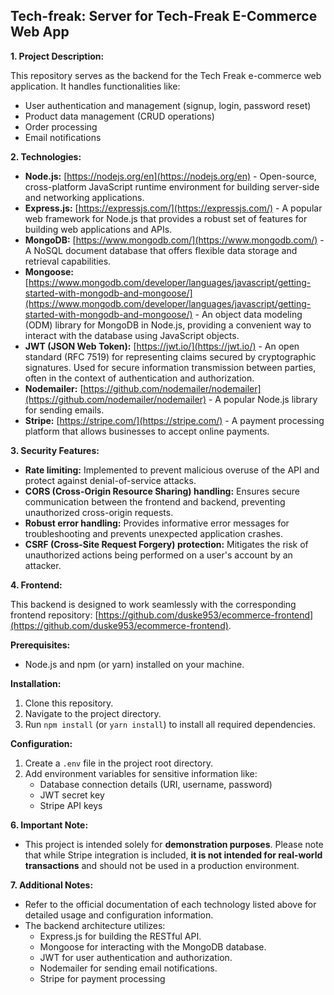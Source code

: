 ## Tech-freak: Server for Tech-Freak E-Commerce Web App

**1. Project Description:**

This repository serves as the backend for the Tech Freak e-commerce web application. It handles functionalities like:

* User authentication and management (signup, login, password reset)
* Product data management (CRUD operations)
* Order processing
* Email notifications

**2. Technologies:**

* **Node.js:** [https://nodejs.org/en](https://nodejs.org/en) - Open-source, cross-platform JavaScript runtime environment for building server-side and networking applications.
* **Express.js:** [https://expressjs.com/](https://expressjs.com/) - A popular web framework for Node.js that provides a robust set of features for building web applications and APIs.
* **MongoDB:** [https://www.mongodb.com/](https://www.mongodb.com/) - A NoSQL document database that offers flexible data storage and retrieval capabilities.
* **Mongoose:** [https://www.mongodb.com/developer/languages/javascript/getting-started-with-mongodb-and-mongoose/](https://www.mongodb.com/developer/languages/javascript/getting-started-with-mongodb-and-mongoose/) - An object data modeling (ODM) library for MongoDB in Node.js, providing a convenient way to interact with the database using JavaScript objects.
* **JWT (JSON Web Token):** [https://jwt.io/](https://jwt.io/) - An open standard (RFC 7519) for representing claims secured by cryptographic signatures. Used for secure information transmission between parties, often in the context of authentication and authorization.
* **Nodemailer:** [https://github.com/nodemailer/nodemailer](https://github.com/nodemailer/nodemailer) - A popular Node.js library for sending emails.
* **Stripe:** [https://stripe.com/](https://stripe.com/) - A payment processing platform that allows businesses to accept online payments.

**3. Security Features:**

* **Rate limiting:** Implemented to prevent malicious overuse of the API and protect against denial-of-service attacks.
* **CORS (Cross-Origin Resource Sharing) handling:** Ensures secure communication between the frontend and backend, preventing unauthorized cross-origin requests.
* **Robust error handling:** Provides informative error messages for troubleshooting and prevents unexpected application crashes.
* **CSRF (Cross-Site Request Forgery) protection:** Mitigates the risk of unauthorized actions being performed on a user's account by an attacker.

**4. Frontend:**

This backend is designed to work seamlessly with the corresponding frontend repository: [https://github.com/duske953/ecommerce-frontend](https://github.com/duske953/ecommerce-frontend).


**Prerequisites:**

* Node.js and npm (or yarn) installed on your machine.

**Installation:**

1. Clone this repository.
2. Navigate to the project directory.
3. Run `npm install` (or `yarn install`) to install all required dependencies.

**Configuration:**

1. Create a `.env` file in the project root directory.
2. Add environment variables for sensitive information like:
    * Database connection details (URI, username, password)
    * JWT secret key
    * Stripe API keys

**6. Important Note:**

* This project is intended solely for **demonstration purposes**. Please note that while Stripe integration is included, **it is not intended for real-world transactions** and should not be used in a production environment.

**7. Additional Notes:**

* Refer to the official documentation of each technology listed above for detailed usage and configuration information.
* The backend architecture utilizes:
    * Express.js for building the RESTful API.
    * Mongoose for interacting with the MongoDB database.
    * JWT for user authentication and authorization.
    * Nodemailer for sending email notifications.
    * Stripe for payment processing


